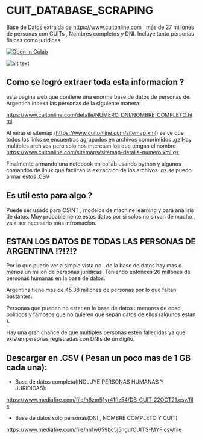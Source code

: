 # CUIT_DATABASE_SCRAPING
Base de Datos extraída de https://www.cuitonline.com , más de 27 millones de personas con CUITs , Nombres completos y DNI.
Incluye tanto personas fisicas como juridicas 

[![Open In Colab](https://colab.research.google.com/assets/colab-badge.svg)](https://colab.research.google.com/github/jboirazian/CUIT_DATABASE_SCRAPING/blob/main/CUIT_ONLINE_SCRAPPING.ipynb)

![alt text](https://www.cuitonline.com/images/logo-header.png)

## Como se logró extraer toda esta informacíon ?

esta pagina web que contiene una enorme base de datos de personas de Argentina indexa las personas de la siguiente manera:

https://www.cuitonline.com/detalle/NUMERO_DNI/NOMBRE_COMPLETO.html.

Al mirar el sitemap (https://www.cuitonline.com/sitemap.xml) se ve que todos los links se encuentras agrupados en archivos comprimidos .gz
Hay multiples archivos pero solo nos interesan los que tengan el nombre https://www.cuitonline.com/sitemaps/sitemap-detalle-numero.xml.gz

Finalmente armando una notebook en collab usando python y algunos comandos de linux que facilitan la extraccion de los archivos .gz se puedo armar estos .CSV

## Es util esto para algo ?

Puede ser usado para OSINT , modelos de machine learning y para analisis de datos. Muy probablemente estos datos por si solos no sirvan de mucho , va a ser necesario más infromacíon.

## ESTAN LOS DATOS DE TODAS LAS PERSONAS DE ARGENTINA !?!?!?

Por lo que puede ver a simple vista no...de la base de datos hay mas o menos un millon de personas jurídicas. Teniendo entonces 26 millones de personas humanas en la base de datos.

Argentina tiene mas de 45.38 millones de personas por lo que faltan bastantes. 

Personas que pueden no estar en la base de datos : menores de edad , politicos y famosos que no quieren que sepan datos de ellos (algunos estan ).

Hay una gran chance de que multiples personas estén fallecidas ya que existen personas registradas con DNIs de un digito.

## Descargar en .CSV ( Pesan un poco mas de 1 GB cada una):

* Base de datos completa(INCLUYE PERSONAS HUMANAS Y JURIDICAS):

https://www.mediafire.com/file/h6zm51yr41flz54/DB_CUIT_22OCT21.csv/file

* Base de datos solo personas(DNI , NOMBRE COMPLETO Y CUIT):

https://www.mediafire.com/file/hh1w659bc5j5hgu/CUITS-MYF.csv/file

